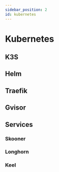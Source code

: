 ```yaml
---
sidebar_position: 2
id: kubernetes
---
```


# Kubernetes

## K3S

## Helm

## Traefik

## Gvisor

## Services

### Skooner

### Longhorn

### Keel
